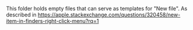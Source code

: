 This folder holds empty files that can serve as templates for "New file".  As described in https://apple.stackexchange.com/questions/320458/new-item-in-finders-right-click-menu?rq=1
